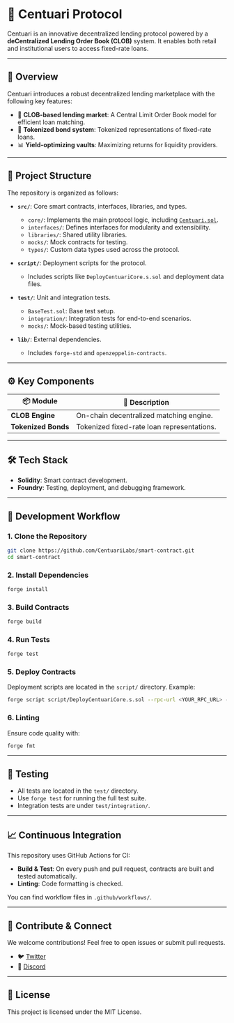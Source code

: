 # 📖 Centuari Protocol

Centuari is an innovative decentralized lending protocol powered by a **deCentralized Lending Order Book (CLOB)** system. It enables both retail and institutional users to access fixed-rate loans.

---

## 📌 Overview

Centuari introduces a robust decentralized lending marketplace with the following key features:

- 📝 **CLOB-based lending market**: A Central Limit Order Book model for efficient loan matching.
- 💸 **Tokenized bond system**: Tokenized representations of fixed-rate loans.
- 📊 **Yield-optimizing vaults**: Maximizing returns for liquidity providers.

---

## 📂 Project Structure

The repository is organized as follows:

- **`src/`**: Core smart contracts, interfaces, libraries, and types.
  - `core/`: Implements the main protocol logic, including [`Centuari.sol`](src/core/Centuari.sol).
  - `interfaces/`: Defines interfaces for modularity and extensibility.
  - `libraries/`: Shared utility libraries.
  - `mocks/`: Mock contracts for testing.
  - `types/`: Custom data types used across the protocol.

- **`script/`**: Deployment scripts for the protocol.
  - Includes scripts like `DeployCentuariCore.s.sol` and deployment data files.

- **`test/`**: Unit and integration tests.
  - `BaseTest.sol`: Base test setup.
  - `integration/`: Integration tests for end-to-end scenarios.
  - `mocks/`: Mock-based testing utilities.

- **`lib/`**: External dependencies.
  - Includes `forge-std` and `openzeppelin-contracts`.

---

## ⚙️ Key Components

| 📦 Module         | 📖 Description                             |
|--------------------|--------------------------------------------|
| **CLOB Engine**    | On-chain decentralized matching engine.    |
| **Tokenized Bonds**| Tokenized fixed-rate loan representations. |

---

## 🛠 Tech Stack

- **Solidity**: Smart contract development.
- **Foundry**: Testing, deployment, and debugging framework.

---

## 🚀 Development Workflow

### 1. Clone the Repository

```sh
git clone https://github.com/CentuariLabs/smart-contract.git
cd smart-contract
```

### 2. Install Dependencies

```sh
forge install
```

### 3. Build Contracts

```sh
forge build
```

### 4. Run Tests

```sh
forge test
```

### 5. Deploy Contracts

Deployment scripts are located in the `script/` directory. Example:

```sh
forge script script/DeployCentuariCore.s.sol --rpc-url <YOUR_RPC_URL> --private-key <YOUR_PRIVATE_KEY> --broadcast
```

### 6. Linting

Ensure code quality with:

```sh
forge fmt
```

---

## 🧪 Testing

- All tests are located in the `test/` directory.
- Use `forge test` for running the full test suite.
- Integration tests are under `test/integration/`.

---

## 📈 Continuous Integration

This repository uses GitHub Actions for CI:

- **Build & Test**: On every push and pull request, contracts are built and tested automatically.
- **Linting**: Code formatting is checked.

You can find workflow files in `.github/workflows/`.

---

## 🤝 Contribute & Connect

We welcome contributions! Feel free to open issues or submit pull requests.

- 🐦 [Twitter](https://x.com/CentuariLabs)
- 💬 [Discord](https://discord.gg/XU2hUG4Uuz)

---

## 📜 License

This project is licensed under the MIT License.
